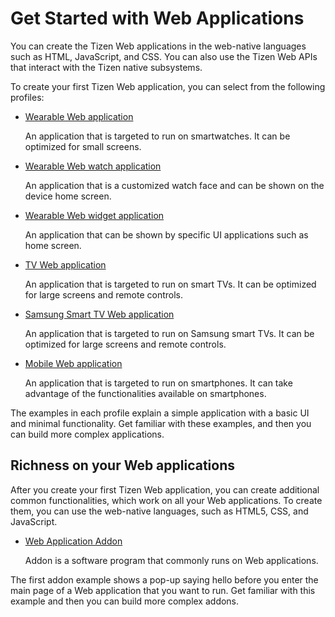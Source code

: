 # Get Started with Web Applications

You can create the Tizen Web applications in the web-native languages such as HTML, JavaScript, and CSS. 
You can also use the Tizen Web APIs that interact with the Tizen native subsystems.

To create your first Tizen Web application, you can select from the following profiles:

-   [Wearable Web application](wearable/first-app.md)

    An application that is targeted to run on smartwatches. It can be optimized for small screens.

-   [Wearable Web watch application](wearable-watch/first-app-watch.md)

    An application that is a customized watch face and can be shown on the device home screen.

-   [Wearable Web widget application](wearable-widget/first-app-widget.md)

    An application that can be shown by specific UI applications such as home screen.

-   [TV Web application](tv/first-app.md)

    An application that is targeted to run on smart TVs. It can be optimized for large screens and remote controls.

-   [Samsung Smart TV Web application](tv/first-samsung-tv-app.md)

    An application that is targeted to run on Samsung smart TVs. It can be optimized for large screens and remote controls.

-   [Mobile Web application](mobile/first-app.md)

    An application that is targeted to run on smartphones. It can take advantage of the functionalities available on smartphones.

The examples in each profile explain a simple application with a basic UI and minimal functionality.
Get familiar with these examples, and then you can build more complex applications.

## Richness on your Web applications

After you create your first Tizen Web application, you can create additional common functionalities, which work on all your Web applications. To create them, you can use the web-native languages, such as HTML5, CSS, and JavaScript.

-   [Web Application Addon](addon/first-addon.md)

    Addon is a software program that commonly runs on Web applications. 

The first addon example shows a pop-up saying hello before you enter the main page of a Web application that you want to run. Get familiar with this example and then you can build more complex addons.
